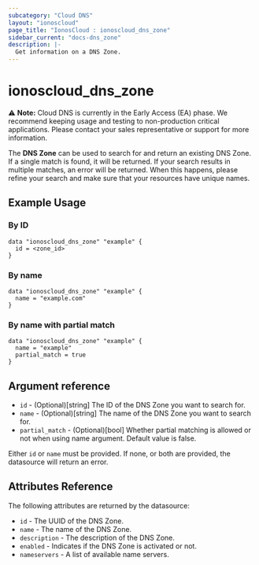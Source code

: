 ```yaml
---
subcategory: "Cloud DNS"
layout: "ionoscloud"
page_title: "IonosCloud : ionoscloud_dns_zone"
sidebar_current: "docs-dns_zone"
description: |-
  Get information on a DNS Zone.
---
```


# ionoscloud_dns_zone

⚠️ **Note:** Cloud DNS is currently in the Early Access (EA) phase.
We recommend keeping usage and testing to non-production critical applications.
Please contact your sales representative or support for more information.

The **DNS Zone** can be used to search for and return an existing DNS Zone.
If a single match is found, it will be returned. If your search results in multiple matches, an error will be returned.
When this happens, please refine your search and make sure that your resources have unique names.

## Example Usage

### By ID

```hcl
data "ionoscloud_dns_zone" "example" {
  id = <zone_id>
}
```

### By name
```hcl
data "ionoscloud_dns_zone" "example" {
  name = "example.com"
}
```

### By name with partial match
```hcl
data "ionoscloud_dns_zone" "example" {
  name = "example"
  partial_match = true
}
```

## Argument reference
* `id` - (Optional)[string] The ID of the DNS Zone you want to search for.
* `name` - (Optional)[string] The name of the DNS Zone you want to search for.
* `partial_match` - (Optional)[bool] Whether partial matching is allowed or not when using name argument. Default value is false.

Either `id` or `name` must be provided. If none, or both are provided, the datasource will return an error.

## Attributes Reference

The following attributes are returned by the datasource:

* `id` - The UUID of the DNS Zone.
* `name` - The name of the DNS Zone.
* `description` - The description of the DNS Zone.
* `enabled` - Indicates if the DNS Zone is activated or not.
* `nameservers` - A list of available name servers.